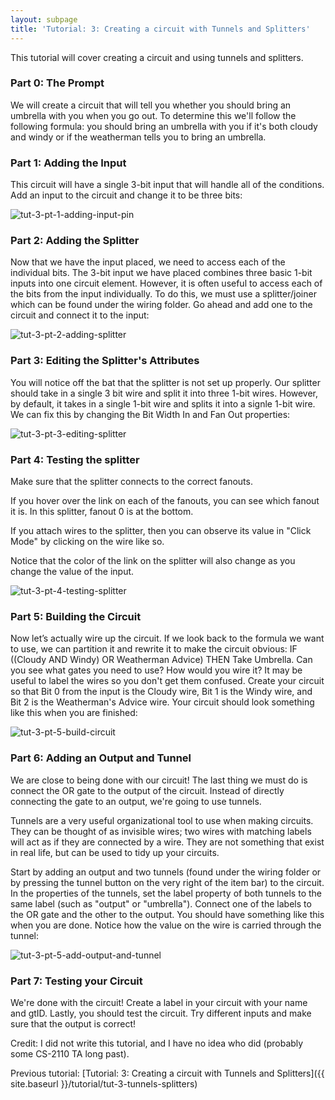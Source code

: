 ```yaml
---
layout: subpage
title: 'Tutorial: 3: Creating a circuit with Tunnels and Splitters'
---
```


This tutorial will cover creating a circuit and using tunnels and splitters.

### Part 0: The Prompt

We will create a circuit that will tell you whether you should bring an umbrella
with you when you go out. To determine this we'll follow the following formula:
you should bring an umbrella with you if it's both cloudy and windy or if the
weatherman tells you to bring an umbrella.

### Part 1: Adding the Input

This circuit will have a single 3-bit input that will handle all of the conditions.
Add an input to the circuit and change it to be three bits:

![tut-3-pt-1-adding-input-pin]

### Part 2: Adding the Splitter

Now that we have the input placed, we need to access each of the individual bits. The
3-bit input we have placed combines three basic 1-bit inputs into one circuit element.
However, it is often useful to access each of the bits from the input individually. To do
this, we must use a splitter/joiner which can be found under the wiring folder. Go ahead
and add one to the circuit and connect it to the input:

![tut-3-pt-2-adding-splitter]

### Part 3: Editing the Splitter's Attributes

You will notice off the bat that the splitter is not set up properly. Our splitter should take
in a single 3 bit wire and split it into three 1-bit wires. However, by default, it takes in a
single 1-bit wire and splits it into a signle 1-bit wire. We can fix this by changing the Bit
Width In and Fan Out properties:

![tut-3-pt-3-editing-splitter]

### Part 4: Testing the splitter

Make sure that the splitter connects to the correct fanouts.

If you hover over the link on each of the fanouts, you can see which fanout it is. In this splitter,
fanout 0 is at the bottom.

If you attach wires to the splitter, then you can observe its value in "Click Mode" by clicking on the
wire like so.

Notice that the color of the link on the splitter will also change as you change the value of the input.

![tut-3-pt-4-testing-splitter]

### Part 5: Building the Circuit

Now let’s actually wire up the circuit. If we look back to the formula we want to use, we
can partition it and rewrite it to make the circuit obvious: IF ((Cloudy AND Windy) OR
Weatherman Advice) THEN Take Umbrella. Can you see what gates you need to use?
How would you wire it? It may be useful to label the wires so you don't get them
confused. Create your circuit so that Bit 0 from the input is the Cloudy wire, Bit 1 is
the Windy wire, and Bit 2 is the Weatherman's Advice wire. Your circuit should look
something like this when you are finished:

![tut-3-pt-5-build-circuit]

### Part 6: Adding an Output and Tunnel

We are close to being done with our circuit! The last thing we must do is connect the OR
gate to the output of the circuit. Instead of directly connecting the gate to an output, we're
going to use tunnels.

Tunnels are a very useful organizational tool to use when making circuits. They can be thought of
as invisible wires; two wires with matching labels will act as if they are connected by a wire.
They are not something that exist in real life, but can be used to tidy up your circuits.

Start by adding an output and two tunnels (found under the wiring folder or by pressing the tunnel
button on the very right of the item bar) to the circuit. In the properties of the tunnels, set
the label property of both tunnels to the same label (such as "output" or "umbrella").
Connect one of the labels to the OR gate and the other to the output. You should have
something like this when you are done. Notice how the value on the wire is carried
through the tunnel:

![tut-3-pt-5-add-output-and-tunnel]

### Part 7: Testing your Circuit

We're done with the circuit! Create a label in your circuit with your name and gtID.
Lastly, you should test the circuit. Try different inputs and make sure that the output is
correct!

Credit: I did not write this tutorial, and I have no idea who did (probably some CS-2110 TA long past).

Previous tutorial: [Tutorial: 3: Creating a circuit with Tunnels and Splitters]({{ site.baseurl }}/tutorial/tut-3-tunnels-splitters)

[tut-3-pt-1-adding-input-pin]: img/tut-3-pt-1-adding-input-pin.PNG "circuit with 3-bit input pin"
[tut-3-pt-2-adding-splitter]: img/tut-3-pt-2-adding-splitter.PNG "added default splitter"
[tut-3-pt-3-editing-splitter]: img/tut-3-pt-3-editing-splitter.PNG "edited splitter"
[tut-3-pt-4-testing-splitter]: img/tut-3-pt-4-testing-splitter.PNG "testing the splitter"
[tut-3-pt-5-build-circuit]: img/tut-3-pt-5-build-circuit.PNG "building the circuit"
[tut-3-pt-5-add-output-and-tunnel]: img/tut-3-pt-5-add-output-and-tunnel.PNG "finished circuit with tunnel and output"


